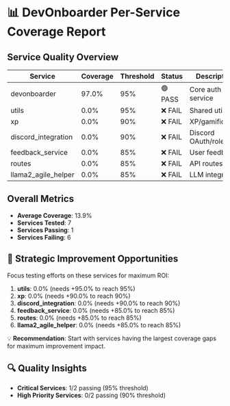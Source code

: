 # 📊 DevOnboarder Per-Service Coverage Report

## Service Quality Overview

| Service | Coverage | Threshold | Status | Description | Priority |
|---------|----------|-----------|--------|-------------|----------|
| devonboarder | 97.0% | 95% | 🟢 PASS | Core auth service | critical |
| utils | 0.0% | 95% | ❌ FAIL | Shared utilities | critical |
| xp | 0.0% | 90% | ❌ FAIL | XP/gamification | high |
| discord_integration | 0.0% | 90% | ❌ FAIL | Discord OAuth/roles | high |
| feedback_service | 0.0% | 85% | ❌ FAIL | User feedback | moderate |
| routes | 0.0% | 85% | ❌ FAIL | API routes | moderate |
| llama2_agile_helper | 0.0% | 85% | ❌ FAIL | LLM integration | moderate |

## Overall Metrics

- **Average Coverage**: 13.9%
- **Services Tested**: 7
- **Services Passing**: 1
- **Services Failing**: 6

## 🎯 Strategic Improvement Opportunities

Focus testing efforts on these services for maximum ROI:

1. **utils**: 0.0% (needs +95.0% to reach 95%)
2. **xp**: 0.0% (needs +90.0% to reach 90%)
3. **discord_integration**: 0.0% (needs +90.0% to reach 90%)
4. **feedback_service**: 0.0% (needs +85.0% to reach 85%)
5. **routes**: 0.0% (needs +85.0% to reach 85%)
6. **llama2_agile_helper**: 0.0% (needs +85.0% to reach 85%)

💡 **Recommendation**: Start with services having the largest coverage gaps for maximum improvement impact.

## 🔍 Quality Insights

- **Critical Services**: 1/2 passing (95% threshold)
- **High Priority Services**: 0/2 passing (90% threshold)
